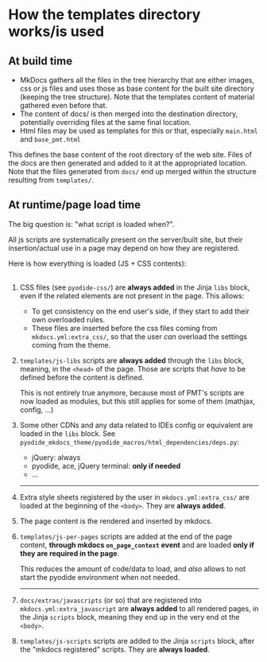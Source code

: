 # How the templates directory works/is used




## At build time

- MkDocs gathers all the files in the tree hierarchy that are either images, css or js files and uses those as base content for the built site directory (keeping the tree structure).
  Note that the templates content of material gathered even before that.
- The content of docs/ is then merged into the destination directory, potentially overriding files at the same final location.
- Html files may be used as templates for this or that, especially `main.html` and `base_pmt.html`


This defines the base content of the root directory of the web site. Files of the docs are then generated and added to it at the appropriated location.
Note that the files generated from `docs/` end up merged within the structure resulting from `templates/`.




## At runtime/page load time

The big question is: "what script is loaded when?".

All js scripts are systematically present on the server/built site, but their insertion/actual use in a page may  depend on how they are registered.

Here is how everything is loaded (JS + CSS contents): <br><br>



1. CSS files (see `pyodide-css/`) are __always added__ in the Jinja `libs` block, even if the related elements are not present in the page. This allows:

    - To get consistency on the end user's side, if they start to add their own overloaded rules.
    - These files are inserted before the css files coming from `mkdocs.yml:extra_css/`, so that the user _can_ overload the settings coming from the theme.

1. `templates/js-libs` scripts are __always added__ through the `libs` block, meaning, in the `<head>` of the page. Those are scripts that _have_ to be defined before the content is defined.

    This is not entirely true anymore, because most of PMT's scripts are now loaded as modules, but this still applies for some of them (mathjax, config, ...)

1. Some other CDNs and any data related to IDEs config or equivalent are loaded in the `libs` block. See `pyodide_mkdocs_theme/pyodide_macros/html_dependencies/deps.py`:
    * jQuery: always
    * pyodide, ace, jQuery terminal: __only if needed__
    * ...

    ---

1. Extra style sheets registered by the user in `mkdocs.yml:extra_css/` are loaded at the beginning of the `<body>`. They are __always added__.


1. The page content is the rendered and inserted by mkdocs.


1. `templates/js-per-pages` scripts are added at the end of the page content, __through mkdocs `on_page_context` event__ and are loaded __only if they are required in the page__.

    This reduces the amount of code/data to load, and _also_ allows to not start the pyodide environment when not needed.

    ---

1. `docs/extras/javascripts` (or so) that are registered into `mkdocs.yml:extra_javascript` are __always added__ to all rendered pages, in the Jinja `scripts` block, meaning they end up in the very end ot the `<body>`.


1. `templates/js-scripts` scripts are added to the Jinja `scripts` block, after the "mkdocs registered" scripts. They are __always loaded__.
